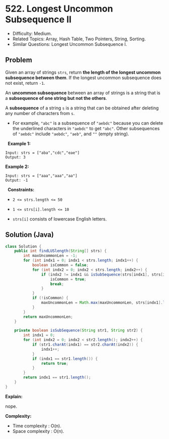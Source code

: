 # 522. Longest Uncommon Subsequence II

- Difficulty: Medium.
- Related Topics: Array, Hash Table, Two Pointers, String, Sorting.
- Similar Questions: Longest Uncommon Subsequence I.

## Problem

Given an array of strings ```strs```, return **the length of the **longest uncommon subsequence** between them**. If the longest uncommon subsequence does not exist, return ```-1```.

An **uncommon subsequence** between an array of strings is a string that is a **subsequence of one string but not the others**.

A **subsequence** of a string ```s``` is a string that can be obtained after deleting any number of characters from ```s```.


	
- For example, ```"abc"``` is a subsequence of ```"aebdc"``` because you can delete the underlined characters in ```"aebdc"``` to get ```"abc"```. Other subsequences of ```"aebdc"``` include ```"aebdc"```, ```"aeb"```, and ```""``` (empty string).


 
**Example 1:**
```
Input: strs = ["aba","cdc","eae"]
Output: 3
```

**Example 2:**
```
Input: strs = ["aaa","aaa","aa"]
Output: -1
```
 
**Constraints:**


	
- ```2 <= strs.length <= 50```
	
- ```1 <= strs[i].length <= 10```
	
- ```strs[i]``` consists of lowercase English letters.



## Solution (Java)

```java
class Solution {
    public int findLUSlength(String[] strs) {
        int maxUncommonLen = -1;
        for (int indx1 = 0; indx1 < strs.length; indx1++) {
            boolean isCommon = false;
            for (int indx2 = 0; indx2 < strs.length; indx2++) {
                if (indx2 != indx1 && isSubSequence(strs[indx1], strs[indx2])) {
                    isCommon = true;
                    break;
                }
            }
            if (!isCommon) {
                maxUncommonLen = Math.max(maxUncommonLen, strs[indx1].length());
            }
        }
        return maxUncommonLen;
    }

    private boolean isSubSequence(String str1, String str2) {
        int indx1 = 0;
        for (int indx2 = 0; indx2 < str2.length(); indx2++) {
            if (str1.charAt(indx1) == str2.charAt(indx2)) {
                indx1++;
            }
            if (indx1 == str1.length()) {
                return true;
            }
        }
        return indx1 == str1.length();
    }
}
```

**Explain:**

nope.

**Complexity:**

* Time complexity : O(n).
* Space complexity : O(n).

